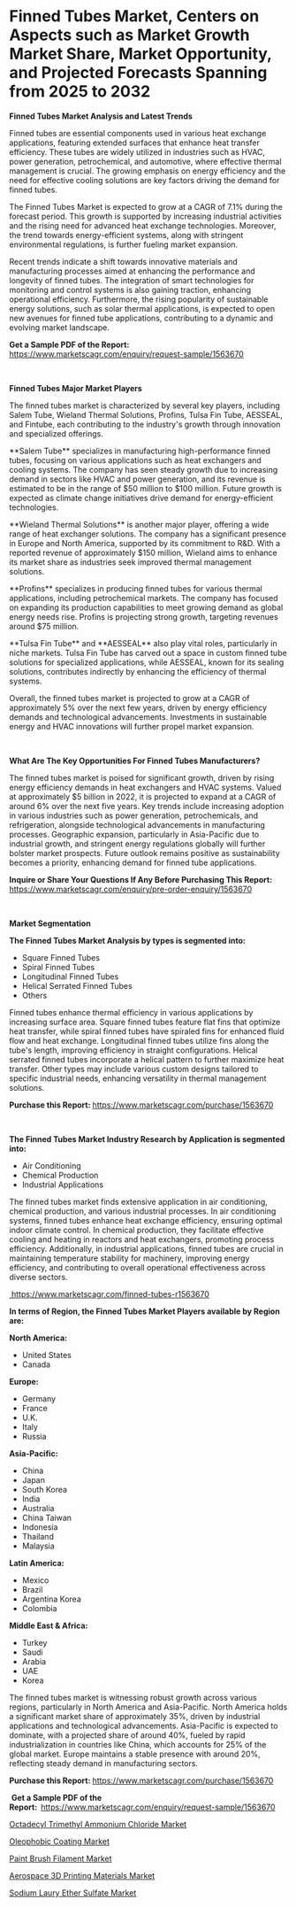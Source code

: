<p><h1>Finned Tubes Market, Centers on Aspects such as Market Growth Market Share, Market Opportunity, and Projected Forecasts Spanning from 2025 to 2032</h1></p><p><strong>Finned Tubes Market Analysis and Latest Trends</strong></p>
<p><p>Finned tubes are essential components used in various heat exchange applications, featuring extended surfaces that enhance heat transfer efficiency. These tubes are widely utilized in industries such as HVAC, power generation, petrochemical, and automotive, where effective thermal management is crucial. The growing emphasis on energy efficiency and the need for effective cooling solutions are key factors driving the demand for finned tubes.</p><p>The Finned Tubes Market is expected to grow at a CAGR of 7.1% during the forecast period. This growth is supported by increasing industrial activities and the rising need for advanced heat exchange technologies. Moreover, the trend towards energy-efficient systems, along with stringent environmental regulations, is further fueling market expansion. </p><p>Recent trends indicate a shift towards innovative materials and manufacturing processes aimed at enhancing the performance and longevity of finned tubes. The integration of smart technologies for monitoring and control systems is also gaining traction, enhancing operational efficiency. Furthermore, the rising popularity of sustainable energy solutions, such as solar thermal applications, is expected to open new avenues for finned tube applications, contributing to a dynamic and evolving market landscape.</p></p>
<p><strong>Get a Sample PDF of the Report:&nbsp;</strong> <a href="https://www.marketscagr.com/enquiry/request-sample/1563670?utm_campaign=2008&utm_medium=2&utm_source=Github&utm_content=ia&utm_term=30012025&utm_id=finned-tubes">https://www.marketscagr.com/enquiry/request-sample/1563670</a></p>
<p>&nbsp;</p>
<p><strong>Finned Tubes Major Market Players</strong></p>
<p><p>The finned tubes market is characterized by several key players, including Salem Tube, Wieland Thermal Solutions, Profins, Tulsa Fin Tube, AESSEAL, and Fintube, each contributing to the industry's growth through innovation and specialized offerings.</p><p>**Salem Tube** specializes in manufacturing high-performance finned tubes, focusing on various applications such as heat exchangers and cooling systems. The company has seen steady growth due to increasing demand in sectors like HVAC and power generation, and its revenue is estimated to be in the range of $50 million to $100 million. Future growth is expected as climate change initiatives drive demand for energy-efficient technologies.</p><p>**Wieland Thermal Solutions** is another major player, offering a wide range of heat exchanger solutions. The company has a significant presence in Europe and North America, supported by its commitment to R&D. With a reported revenue of approximately $150 million, Wieland aims to enhance its market share as industries seek improved thermal management solutions.</p><p>**Profins** specializes in producing finned tubes for various thermal applications, including petrochemical markets. The company has focused on expanding its production capabilities to meet growing demand as global energy needs rise. Profins is projecting strong growth, targeting revenues around $75 million.</p><p>**Tulsa Fin Tube** and **AESSEAL** also play vital roles, particularly in niche markets. Tulsa Fin Tube has carved out a space in custom finned tube solutions for specialized applications, while AESSEAL, known for its sealing solutions, contributes indirectly by enhancing the efficiency of thermal systems.</p><p>Overall, the finned tubes market is projected to grow at a CAGR of approximately 5% over the next few years, driven by energy efficiency demands and technological advancements. Investments in sustainable energy and HVAC innovations will further propel market expansion.</p></p>
<p>&nbsp;</p>
<p><strong>What Are The Key Opportunities For Finned Tubes Manufacturers?</strong></p>
<p><p>The finned tubes market is poised for significant growth, driven by rising energy efficiency demands in heat exchangers and HVAC systems. Valued at approximately $5 billion in 2022, it is projected to expand at a CAGR of around 6% over the next five years. Key trends include increasing adoption in various industries such as power generation, petrochemicals, and refrigeration, alongside technological advancements in manufacturing processes. Geographic expansion, particularly in Asia-Pacific due to industrial growth, and stringent energy regulations globally will further bolster market prospects. Future outlook remains positive as sustainability becomes a priority, enhancing demand for finned tube applications.</p></p>
<p><strong>Inquire or Share Your Questions If Any Before Purchasing This Report:</strong> <a href="https://www.marketscagr.com/enquiry/pre-order-enquiry/1563670?utm_campaign=2008&utm_medium=2&utm_source=Github&utm_content=ia&utm_term=30012025&utm_id=finned-tubes">https://www.marketscagr.com/enquiry/pre-order-enquiry/1563670</a></p>
<p>&nbsp;</p>
<p><strong>Market Segmentation</strong></p>
<p><strong>The Finned Tubes Market Analysis by types is segmented into:</strong></p>
<p><ul><li>Square Finned Tubes</li><li>Spiral Finned Tubes</li><li>Longitudinal Finned Tubes</li><li>Helical Serrated Finned Tubes</li><li>Others</li></ul></p>
<p><p>Finned tubes enhance thermal efficiency in various applications by increasing surface area. Square finned tubes feature flat fins that optimize heat transfer, while spiral finned tubes have spiraled fins for enhanced fluid flow and heat exchange. Longitudinal finned tubes utilize fins along the tube's length, improving efficiency in straight configurations. Helical serrated finned tubes incorporate a helical pattern to further maximize heat transfer. Other types may include various custom designs tailored to specific industrial needs, enhancing versatility in thermal management solutions.</p></p>
<p><strong>Purchase this Report:&nbsp;</strong><a href="https://www.marketscagr.com/purchase/1563670?utm_campaign=2008&utm_medium=2&utm_source=Github&utm_content=ia&utm_term=30012025&utm_id=finned-tubes">https://www.marketscagr.com/purchase/1563670</a></p>
<p>&nbsp;</p>
<p><strong>The Finned Tubes Market Industry Research by Application is segmented into:</strong></p>
<p><ul><li>Air Conditioning</li><li>Chemical Production</li><li>Industrial Applications</li></ul></p>
<p><p>The finned tubes market finds extensive application in air conditioning, chemical production, and various industrial processes. In air conditioning systems, finned tubes enhance heat exchange efficiency, ensuring optimal indoor climate control. In chemical production, they facilitate effective cooling and heating in reactors and heat exchangers, promoting process efficiency. Additionally, in industrial applications, finned tubes are crucial in maintaining temperature stability for machinery, improving energy efficiency, and contributing to overall operational effectiveness across diverse sectors.</p></p>
<p><a href="https://www.marketscagr.com/finned-tubes-r1563670?utm_campaign=2008&utm_medium=2&utm_source=Github&utm_content=ia&utm_term=30012025&utm_id=finned-tubes">&nbsp;https://www.marketscagr.com/finned-tubes-r1563670</a></p>
<p><strong>In terms of Region, the Finned Tubes Market Players available by Region are:</strong></p>
<p>
    <p> <strong> North America: </strong>
        <ul>
            <li>United States</li>
            <li>Canada</li>
        </ul>
        </p> 
    <p> <strong> Europe: </strong>
        <ul>
            <li>Germany</li>
            <li>France</li>
            <li>U.K.</li>
            <li>Italy</li>
            <li>Russia</li>
        </ul>
        </p> 
    <p> <strong> Asia-Pacific: </strong>
        <ul>
            <li>China</li>
            <li>Japan</li>
            <li>South Korea</li>
            <li>India</li>
            <li>Australia</li>
            <li>China Taiwan</li>
            <li>Indonesia</li>
            <li>Thailand</li>
            <li>Malaysia</li>
        </ul>
        </p> 
    <p> <strong> Latin America: </strong>
        <ul>
            <li>Mexico</li>
            <li>Brazil</li>
            <li>Argentina Korea</li>
            <li>Colombia</li>
        </ul>
        </p> 
    <p> <strong> Middle East & Africa: </strong>
        <ul>
            <li>Turkey</li>
            <li>Saudi</li>
            <li>Arabia</li>
            <li>UAE</li>
            <li>Korea</li>
        </ul>
    </p>
    </p>
<p><p>The finned tubes market is witnessing robust growth across various regions, particularly in North America and Asia-Pacific. North America holds a significant market share of approximately 35%, driven by industrial applications and technological advancements. Asia-Pacific is expected to dominate, with a projected share of around 40%, fueled by rapid industrialization in countries like China, which accounts for 25% of the global market. Europe maintains a stable presence with around 20%, reflecting steady demand in manufacturing sectors.</p></p>
<p><strong>Purchase this Report: </strong><a href="https://www.marketscagr.com/purchase/1563670?utm_campaign=2008&utm_medium=2&utm_source=Github&utm_content=ia&utm_term=30012025&utm_id=finned-tubes">https://www.marketscagr.com/purchase/1563670</a></p>
<p>&nbsp;<strong>Get a Sample PDF of the Report:&nbsp;&nbsp;</strong><a href="https://www.marketscagr.com/enquiry/request-sample/1563670?utm_campaign=2008&utm_medium=2&utm_source=Github&utm_content=ia&utm_term=30012025&utm_id=finned-tubes">https://www.marketscagr.com/enquiry/request-sample/1563670</a></p>
<p><strong></strong></p>
<p><p><a href="https://github.com/NarcisoFerry/Market-Research-Report-List-1/blob/main/octadecyl-trimethyl-ammonium-chloride-market.md?utm_campaign=2008&utm_medium=2&utm_source=Github&utm_content=ia&utm_term=30012025&utm_id=finned-tubes">Octadecyl Trimethyl Ammonium Chloride Market</a></p><p><a href="https://github.com/xalatieusope/Market-Research-Report-List-1/blob/main/oleophobic-coating-market.md?utm_campaign=2008&utm_medium=2&utm_source=Github&utm_content=ia&utm_term=30012025&utm_id=finned-tubes">Oleophobic Coating Market</a></p><p><a href="https://github.com/zanoligarav/Market-Research-Report-List-1/blob/main/paint-brush-filament-market.md?utm_campaign=2008&utm_medium=2&utm_source=Github&utm_content=ia&utm_term=30012025&utm_id=finned-tubes">Paint Brush Filament Market</a></p><p><a href="https://github.com/prosalinda88/Market-Research-Report-List-7/blob/main/aerospace-3d-printing-materials-market.md?utm_campaign=2008&utm_medium=2&utm_source=Github&utm_content=ia&utm_term=30012025&utm_id=finned-tubes">Aerospace 3D Printing Materials Market</a></p><p><a href="https://github.com/globismark/Market-Research-Report-List-6/blob/main/sodium-laury-ether-sulfate-market.md?utm_campaign=2008&utm_medium=2&utm_source=Github&utm_content=ia&utm_term=30012025&utm_id=finned-tubes">Sodium Laury Ether Sulfate Market</a></p></p>